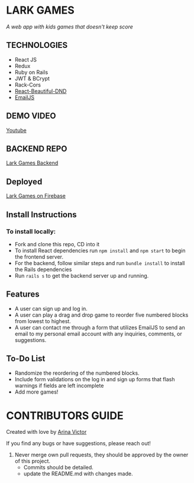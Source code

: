 
# LARK GAMES    
*A web app with kids games that doesn't keep score*

## TECHNOLOGIES
- React JS 
- Redux
- Ruby on Rails
- JWT & BCrypt
- Rack-Cors
- [React-Beautiful-DND](https://github.com/atlassian/react-beautiful-dnd)
- [EmailJS](https://www.emailjs.com/docs/)

## DEMO VIDEO

[Youtube](https://youtu.be/SVeX90yXcM0)

## BACKEND REPO

[Lark Games Backend](https://github.com/arinavictor/lark-backend)

## Deployed 

[Lark Games on Firebase](https://lark-games.firebaseapp.com/)

## Install Instructions
 ### To install locally:
- Fork and clone this repo, CD into it 
- To install React dependencies run `npm install` and `npm start` to begin the frontend server. 
- For the backend, follow similar steps and run `bundle install` to install the Rails dependencies 
- Run `rails s` to get the backend server up and running.

## Features
- A user can sign up and log in. 
- A user can play a drag and drop game to reorder five numbered blocks from lowest to highest. 
- A user can contact me through a form that utilizes EmailJS to send an email to my personal email account with any inquiries, comments, or suggestions.

## To-Do List
- Randomize the reordering of the numbered blocks.
- Include form validations on the log in and sign up forms that flash warnings if fields are left incomplete
- Add more games!

# CONTRIBUTORS GUIDE
Created with love by [Arina Victor](https://github.com/arinavictor)

If you find any bugs or have suggestions, please reach out! 

1. Never merge own pull requests, they should be approved by the owner of this project.
    - Commits should be detailed. 
    - update the README.md with changes made.